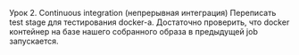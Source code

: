 Урок 2. Continuous integration (непрерывная интеграция)
Переписать test stage для тестирования docker-а. Достаточно проверить, что docker контейнер на базе нашего собранного образа в предыдущей job запускается.
